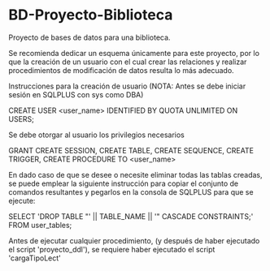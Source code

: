 # BD-Proyecto-Biblioteca
Proyecto de bases de datos para una biblioteca.

Se recomienda dedicar un esquema únicamente para este proyecto, por lo que la creación de un usuario con el cual crear las relaciones y realizar procedimientos de modificación de datos resulta lo más adecuado.

Instrucciones para la creación de usuario (NOTA: Antes se debe iniciar sesión en SQLPLUS con sys como DBA)


CREATE USER <user_name> IDENTIFIED BY <password>
QUOTA UNLIMITED ON USERS;


Se debe otorgar al usuario los privilegios necesarios


GRANT CREATE SESSION, CREATE TABLE, CREATE SEQUENCE, CREATE TRIGGER, CREATE PROCEDURE TO <user_name>  


En dado caso de que se desee o necesite eliminar todas las tablas creadas, se puede emplear la siguiente instrucción para copiar el conjunto de comandos resultantes y pegarlos en la consola de SQLPLUS para que se ejecute:


SELECT 'DROP TABLE "' || TABLE_NAME || '" CASCADE CONSTRAINTS;' FROM user_tables;


Antes de ejecutar cualquier procedimiento, (y después de haber ejecutado el script 'proyecto_ddl'), se requiere haber ejecutado el script 'cargaTipoLect'


